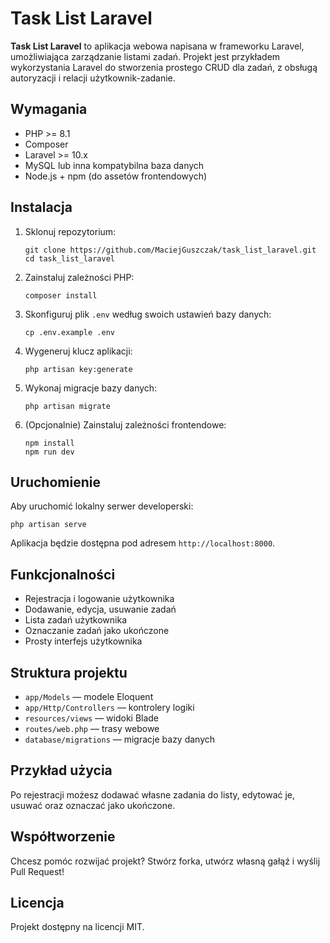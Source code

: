 # Task List Laravel

**Task List Laravel** to aplikacja webowa napisana w frameworku Laravel, umożliwiająca zarządzanie listami zadań. Projekt jest przykładem wykorzystania Laravel do stworzenia prostego CRUD dla zadań, z obsługą autoryzacji i relacji użytkownik-zadanie.

## Wymagania

- PHP >= 8.1
- Composer
- Laravel >= 10.x
- MySQL lub inna kompatybilna baza danych
- Node.js + npm (do assetów frontendowych)

## Instalacja

1. Sklonuj repozytorium:

   ```
   git clone https://github.com/MaciejGuszczak/task_list_laravel.git
   cd task_list_laravel
   ```

2. Zainstaluj zależności PHP:

   ```
   composer install
   ```

3. Skonfiguruj plik `.env` według swoich ustawień bazy danych:

   ```
   cp .env.example .env
   ```

4. Wygeneruj klucz aplikacji:

   ```
   php artisan key:generate
   ```

5. Wykonaj migracje bazy danych:

   ```
   php artisan migrate
   ```

6. (Opcjonalnie) Zainstaluj zależności frontendowe:

   ```
   npm install
   npm run dev
   ```

## Uruchomienie

Aby uruchomić lokalny serwer developerski:

```
php artisan serve
```
Aplikacja będzie dostępna pod adresem `http://localhost:8000`.

## Funkcjonalności

- Rejestracja i logowanie użytkownika
- Dodawanie, edycja, usuwanie zadań
- Lista zadań użytkownika
- Oznaczanie zadań jako ukończone
- Prosty interfejs użytkownika

## Struktura projektu

- `app/Models` — modele Eloquent
- `app/Http/Controllers` — kontrolery logiki
- `resources/views` — widoki Blade
- `routes/web.php` — trasy webowe
- `database/migrations` — migracje bazy danych

## Przykład użycia

Po rejestracji możesz dodawać własne zadania do listy, edytować je, usuwać oraz oznaczać jako ukończone.

## Współtworzenie

Chcesz pomóc rozwijać projekt? Stwórz forka, utwórz własną gałąź i wyślij Pull Request!

## Licencja

Projekt dostępny na licencji MIT.
